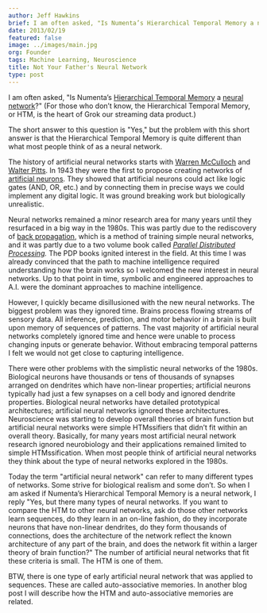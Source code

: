 ```yaml
---
author: Jeff Hawkins
brief: I am often asked, "Is Numenta’s Hierarchical Temporal Memory a neural network?" The short answer to this question is "Yes," but the problem with this short
date: 2013/02/19
featured: false
image: ../images/main.jpg
org: Founder
tags: Machine Learning, Neuroscience
title: Not Your Father's Neural Network
type: post
---
```


I am often asked, "Is Numenta’s
[Hierarchical Temporal Memory](/technology-overview/) a
[neural network](http://en.wikipedia.org/wiki/Neural_network)?"
(For those who don’t know, the Hierarchical Temporal Memory, or HTM, is the
heart of Grok our streaming data product.)

The short answer to this question is "Yes," but the problem with this short
answer is that the Hierarchical Temporal Memory is quite different than what most
people think of as a neural network.

The history of artificial neural networks starts with
[Warren McCulloch](http://en.wikipedia.org/wiki/Warren_McCulloch) and
[Walter Pitts](http://en.wikipedia.org/wiki/Walter_Pitts).  In 1943 they were
the first to propose creating networks of
[artificial neurons](http://en.wikipedia.org/wiki/Artificial_neuron). They
showed that artificial neurons could act like logic gates (AND, OR, etc.) and by
connecting them in precise ways we could implement any digital logic. It was
ground breaking work but biologically unrealistic.

Neural networks remained a minor research area for many years until they
resurfaced in a big way in the 1980s.  This was partly due to the rediscovery of
[back propagation](http://en.wikipedia.org/wiki/Backpropagation), which is a
method of training simple neural networks, and it was partly due to a two volume
book called
*[Parallel Distributed Processing](http://mitpress.mit.edu/books/parallel-distributed-processing).*
The PDP books ignited interest in the field.  At this time I was already
convinced that the path to machine intelligence required understanding how the
brain works so I welcomed the new interest in neural networks.  Up to that
point in time, symbolic and engineered approaches to A.I. were the dominant
approaches to machine intelligence.

However, I quickly became disillusioned with the new neural networks.  The
biggest problem was they ignored time.  Brains process flowing streams of
sensory data.  All inference, prediction, and motor behavior in a brain is built
upon memory of sequences of patterns.
The vast majority of artificial neural networks completely ignored time and
hence were unable to process changing inputs or generate behavior.  Without
embracing temporal patterns I felt we would not get close to capturing
intelligence.

There were other problems with the simplistic neural networks of the 1980s.
Biological neurons have thousands or tens of thousands of synapses arranged on
dendrites which have non-linear properties; artificial neurons typically had
just a few synapses on a cell body and ignored dendrite properties.  Biological
neural networks have detailed prototypical architectures; artificial neural
networks ignored these architectures. Neuroscience was starting to develop
overall theories of brain function but artificial neural networks were simple
HTMssifiers that didn’t fit within an overall theory.  Basically, for many years
most artificial neural network research ignored neurobiology and their
applications remained limited to simple HTMssification.  When most people think
of artificial neural networks they think about the type of neural networks
explored in the 1980s.

Today the term "artificial neural network" can refer to many different types of
networks.  Some strive for biological realism and some don’t.  So when I am
asked if Numenta’s Hierarchical Temporal Memory is a neural network, I reply
"Yes, but there many types of neural networks.  If you want to compare the HTM
to other neural networks, ask do those other networks learn sequences, do they
learn in an on-line fashion, do they incorporate neurons that have non-linear
dendrites, do they form thousands of connections, does the architecture of the
network reflect the known architecture of any part of the brain, and does the
network fit within a larger theory of brain function?"  The number of artificial
neural networks that fit these criteria is small.  The HTM is one of them.

BTW, there is one type of early artificial neural network that was applied to
sequences.  These are called auto-associative memories.  In another blog post I
will describe how the HTM and auto-associative memories are related.
